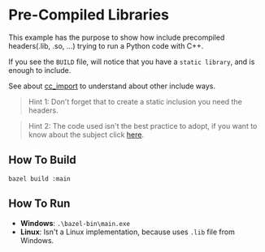 # Pre-Compiled Libraries

This example has the purpose to show how include precompiled headers(.lib, .so, ...) trying to run a Python code with C++.

If you see the ```BUILD``` file, will notice that you have a ```static library```, and is enough to include.

See about [cc_import](https://bazel.build/reference/be/c-cpp#cc_import) to understand about other include ways.

> Hint 1: Don't forget that to create a static inclusion you need the headers.

> Hint 2: The code used isn't the best practice to adopt, if you want to know about the subject click [here](https://bazel.build/docs/best-practices).

## How To Build

```bazel build :main```

## How To Run

- **Windows**: ```.\bazel-bin\main.exe```
- **Linux**: Isn't a Linux implementation, because uses ```.lib``` file from Windows.